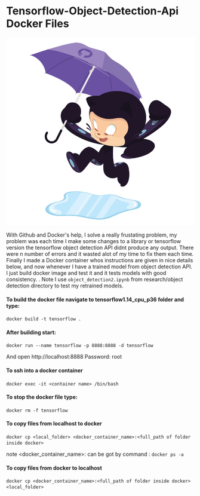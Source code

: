 # Tensorflow-Object-Detection-Api Docker Files

![Image of Yaktocat](https://github.com/ajinkya933/Tensorflow_Api_Docker_Files/blob/master/imgs/puddle_jumper_octodex.jpg)


With Github and Docker's help, I solve a really frustating problem, my problem was each time I make some changes to a library or tensorflow version the tensorflow object detection API didnt produce any output. There were n number of errors and it wasted alot of my time to fix them each time. Finally I made a Docker container whos instructions are given in nice details below, and now whenever I have a trained model from object detection API. I just build docker image and test it and it tests models with good consistency. . Note I use ```object_detection2.ipynb``` from research/object detection directory to test my retrained models.


#### To build the docker file navigate to tensorflow1.14_cpu_p36 folder and type:

```
docker build -t tensorflow .
```

#### After building start:
```
docker run --name tensorflow -p 8888:8888 -d tensorflow
```
And open http://localhost:8888
Password: root

#### To ssh into a docker container 
```
docker exec -it <container name> /bin/bash
```

#### To stop the docker file type:

```
docker rm -f tensorflow
```

#### To copy files from localhost to docker 
```
docker cp <local_folder> <docker_container_name>:<full_path of folder inside docker>
```

note <docker_container_name>: can be got by command : ```docker ps -a```

#### To copy files from docker to localhost 
```
docker cp <docker_container_name>:<full_path of folder inside docker> <local_folder>
```
